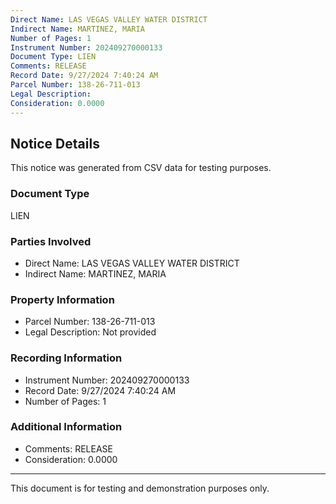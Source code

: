 ```yaml
---
Direct Name: LAS VEGAS VALLEY WATER DISTRICT
Indirect Name: MARTINEZ, MARIA
Number of Pages: 1
Instrument Number: 202409270000133
Document Type: LIEN
Comments: RELEASE
Record Date: 9/27/2024 7:40:24 AM
Parcel Number: 138-26-711-013
Legal Description: 
Consideration: 0.0000
---
```


## Notice Details

This notice was generated from CSV data for testing purposes.

### Document Type
LIEN

### Parties Involved
- Direct Name: LAS VEGAS VALLEY WATER DISTRICT
- Indirect Name: MARTINEZ, MARIA

### Property Information
- Parcel Number: 138-26-711-013
- Legal Description: Not provided

### Recording Information
- Instrument Number: 202409270000133
- Record Date: 9/27/2024 7:40:24 AM
- Number of Pages: 1

### Additional Information
- Comments: RELEASE
- Consideration: 0.0000

---

This document is for testing and demonstration purposes only.
